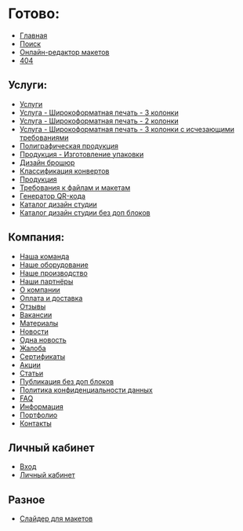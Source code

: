 # Готово:
* [Главная](https://rex4r.github.io/pmg.ru/main.html) <br>
* [Поиск](https://rex4r.github.io/pmg.ru/search.html) <br>
* [Онлайн-редактор макетов](https://rex4r.github.io/pmg.ru/online-editor.html) <br>
* [404](https://rex4r.github.io/pmg.ru/404.html) <br>

## Услуги: <br>
* [Услуги](https://rex4r.github.io/pmg.ru/services.html) <br>
* [Услуга - Широкоформатная печать - 3 колонки](https://rex4r.github.io/pmg.ru/service.html) <br>
* [Услуга - Широкоформатная печать - 2 колонки](https://rex4r.github.io/pmg.ru/service-2.html) <br>
* [Услуга - Широкоформатная печать - 3 колонки с исчезающими требованиями](https://rex4r.github.io/pmg.ru/service-3.html) <br>
* [Полиграфическая продукция](https://rex4r.github.io/pmg.ru/products.html) <br>
* [Продукция - Изготовление упаковки](https://rex4r.github.io/pmg.ru/product.html) <br>
* [Дизайн брошюр](https://rex4r.github.io/pmg.ru/design-item.html) <br>
* [Классификация конвертов](https://rex4r.github.io/pmg.ru/design-item-2.html) <br>
* [Продукция](https://rex4r.github.io/pmg.ru/productiya.html) <br>
* [Требования к файлам и макетам](https://rex4r.github.io/pmg.ru/file-requirements.html) <br>
* [Генератор QR-кода](https://rex4r.github.io/pmg.ru/qr-generator.html) <br>
* [Каталог дизайн студии](https://rex4r.github.io/pmg.ru/design-catalogue.html) <br>
* [Каталог дизайн студии без доп блоков](https://rex4r.github.io/pmg.ru/design-catalogue-2.html) <br>

## Компания: <br>
* [Наша команда](https://rex4r.github.io/pmg.ru/team.html) <br>
* [Наше оборудование](https://rex4r.github.io/pmg.ru/equipment.html) <br>
* [Наше производство](https://rex4r.github.io/pmg.ru/our-production.html) <br>
* [Наши партнёры](https://rex4r.github.io/pmg.ru/partners.html) <br>
* [О компании](https://rex4r.github.io/pmg.ru/about.html) <br>
* [Оплата и доставка](https://rex4r.github.io/pmg.ru/payment.html) <br>
* [Отзывы](https://rex4r.github.io/pmg.ru/review.html) <br>
* [Вакансии](https://rex4r.github.io/pmg.ru/vacancy.html) <br>
* [Материалы](https://rex4r.github.io/pmg.ru/materials.html) <br>
* [Новости](https://rex4r.github.io/pmg.ru/news.html) <br>
* [Одна новость](https://rex4r.github.io/pmg.ru/news-single.html) <br>
* [Жалоба](https://rex4r.github.io/pmg.ru/complaint.html) <br>
* [Сертификаты](https://rex4r.github.io/pmg.ru/certificates.html) <br>
* [Акции](https://rex4r.github.io/pmg.ru/deals.html) <br>
* [Статьи](https://rex4r.github.io/pmg.ru/publication.html) <br>
* [Публикация без доп блоков](https://rex4r.github.io/pmg.ru/publication-2.html) <br>
* [Политика конфиденциальности данных](https://rex4r.github.io/pmg.ru/text.html) <br>
* [FAQ](https://rex4r.github.io/pmg.ru/faq.html) <br>
* [Информация](https://rex4r.github.io/pmg.ru/info.html) <br>
* [Портфолио](https://rex4r.github.io/pmg.ru/portfolio-categories.html) <br>
* [Контакты](https://rex4r.github.io/pmg.ru/contacts.html) <br>

## Личный кабинет
* [Вход](https://rex4r.github.io/pmg.ru/login.html) <br>
* [Личный кабинет](https://rex4r.github.io/pmg.ru/account.html) <br>

## Разное
* [Слайдер для макетов](https://rex4r.github.io/pmg.ru/projects-slider.html) <br>
